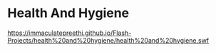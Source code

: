 # Health And Hygiene

https://immaculatepreethi.github.io/Flash-Projects/health%20and%20hygiene/health%20and%20hygiene.swf
